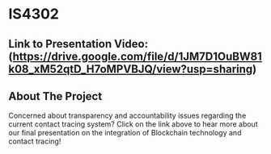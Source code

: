 # IS4302

<!-- Link to Presentation Video -->
## Link to Presentation Video: (https://drive.google.com/file/d/1JM7D1OuBW81k08_xM52qtD_H7oMPVBJQ/view?usp=sharing)

<!-- ABOUT THE PROJECT -->
## About The Project

Concerned about transparency and accountability issues regarding the current contact tracing system? Click on the link above to hear more about our final presentation on the integration of Blockchain technology and contact tracing!